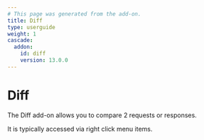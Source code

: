 ```yaml
---
# This page was generated from the add-on.
title: Diff
type: userguide
weight: 1
cascade:
  addon:
    id: diff
    version: 13.0.0
---
```


# Diff

The Diff add-on allows you to compare 2 requests or responses.

It is typically accessed via right click menu items.
